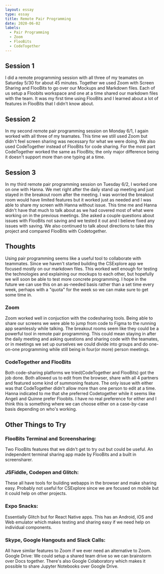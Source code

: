 ```yaml
---
layout: essay
type: essay
title: Remote Pair Programming
date: 2020-06-02
labels:
  - Pair Programming
  - Zoom
  - FlooBits
  - CodeTogether
---
```


## Session 1
I did a remote programming session with all three of my teamates on Saturday 5/30 for about 45 minutes. Together we used Zoom with Screen Sharing and FlooBits to go over our Mockups and Markdown files. Each of us setup a Floobits workspace and one at a time shared our markdown files with the team. It was my first time using FlooBits and I learned about a lot of features in FlooBits that I didn't know about. 

## Session 2
In my second remote pair programming session on Monday 6/1, I again worked with all three of my teamates. This time we still used Zoom but didn't feel screen sharing was necessary for what we were doing. We also used CodeTogether instead of FlooBits for code sharing. For the most part CodeTogether worked the same as FlooBits; the only major difference being it doesn't support more than one typing at a time.

## Session 3
In my third remote pair programming session on Tuesday 6/2, I worked one on one with Hanna. We met right after the daily stand up meeting and just stayed in the breakout room after the meeting. I was worried the breakout room would have limited features but it worked just as needed and I was able to share my screen with Hanna without issue. 
This time me and Hanna didn't have that much to talk about as we had covered most of what were working on in the previous meetings. She asked a couple questions about issues with FlooBits not saving and we tested it out and I believe fixed any issues with saving. We also continued to talk about directions to take this project and compared FlooBits with Codetogether. 

## Thoughts
Using pair programming seems like a useful tool to collaborate with teammates. Since we haven't started building the CSExplore app we focused mostly on our markdown files. This worked well enough for testing the technologies and explaining our mockups to each other, but hopefully we will soon be able to test more concrete programming. I hope in the future we can use this on an as-needed basis rather than a set time every week, perhaps with a "quota" for the week so we can make sure to get some time in.

### Zoom 
Zoom worked well in conjuction with the codesharing tools. Being able to share our screens we were able to jump from code to Figma to the running app seamlessly while talking. The breakout rooms seem like they could be a powerful tool in remote pair programming. This could mean staying in after the daily meeting and asking questions and sharing code with the teamates, or in meetings we set up ourselves we could divide into groups and do one-on-one programming while still being in four(or more) person meetings. 

### CodeTogether and FlooBits
Both code-sharing platforms we tried(CodeTogether and FlooBits) got the job done. Both allowed us to edit from the browser, share with all 4 partners and featured some kind of summoning feature. The only issue with either was that CodeTogether didn't allow more than one person to edit at a time. Hanna indicated to me that she preferred Codetogether while it seems like Angeli and Quinne prefer Floobits. I have no real preference for either and I think this is something where we can choose either on a case-by-case basis depending on who's working. 

## Other Things to Try
### FlooBits Terminal and Screensharing: 
Two FlooBits features that we didn't get to try out but could be useful. An independent terminal sharing app made by FlooBits and a built in screensharer.

### JSFiddle, Codepen and Glitch: 
These all have tools for building webapps in the browser and make sharing easy. Probably not useful for CSExplore since we are focused on mobile but it could help on other projects.

### Expo Snacks: 
Essentially Glitch but for React Native apps. This has an Android, iOS and Web emulator which makes testing and sharing easy if we need help on individual components.

### Skype, Google Hangouts and Slack Calls: 
All have similar features to Zoom if we ever need an alternative to Zoom.
Google Drive: We could setup a shared team drive so we can brainstorm over Docs together. There's also Google Colaboratory which makes it possible to share Jupyter Notebooks over Google Drive.
